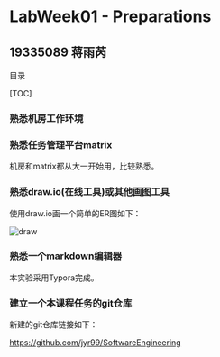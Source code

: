 # LabWeek01 - Preparations

## 19335089 蒋雨芮

目录

[TOC]

### 熟悉机房工作环境

### 熟悉任务管理平台matrix

机房和matrix都从大一开始用，比较熟悉。

### 熟悉draw.io(在线工具)或其他画图工具

使用draw.io画一个简单的ER图如下：

![draw](C:\Users\78598\Desktop\draw.png)

### 熟悉一个markdown编辑器

本实验采用Typora完成。

### 建立一个本课程任务的git仓库

新建的git仓库链接如下：

https://github.com/jyr99/SoftwareEngineering

